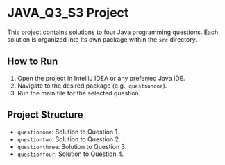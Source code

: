 # JAVA_Q3_S3 Project

This project contains solutions to four Java programming questions. Each solution is organized into its own package within the `src` directory.

## How to Run
1. Open the project in IntelliJ IDEA or any preferred Java IDE.
2. Navigate to the desired package (e.g., `questionone`).
3. Run the main file for the selected question.

## Project Structure
- `questionone`: Solution to Question 1.
- `questiontwo`: Solution to Question 2.
- `questionthree`: Solution to Question 3.
- `questionfour`: Solution to Question 4.
